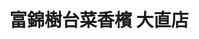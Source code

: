 ---
title: "富錦樹台菜香檳 大直店"
description: "富錦樹台菜香檳 大直店"
layout: shop
keywords:
  - 美食競賽
  - 台灣美食
  - 美食精選
datePublished: "2025-06-30"
dateModified: "2025-07-05"
city: "台北市"
district: "中山區"
address: "10491台北市中山區樂群三路303號"
phone: "0285022770"
geo: "25.082799668955445, 121.56032798890969"
google_map: "https://maps.app.goo.gl/ZPLGvLttYvNsWQbr8"
footinder: "https://footinder.com.tw/%e5%8f%b0%e5%8c%97%e5%b8%82%e4%b8%ad%e5%b1%b1%e5%8d%80/8936/"
official: "https://www.fujintreeshop.com/"
award:
  - name: "500盤"
    year: "2024"
    entries:
      - dishes:
          - "油淋蟹黃麻婆豆腐"
          - "剝皮辣椒滑蛋"

---